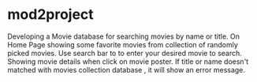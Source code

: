 # mod2project
Developing a Movie database for searching movies by name or title.
On Home Page showing some favorite movies from collection of randomly picked movies.
Use search  bar to to enter your desired movie to search.
Showing movie details when click on movie poster.
If title or name doesn't matched with movies collection database , it will show an error message.
